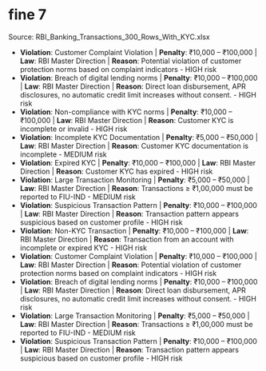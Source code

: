 # fine 7

Source: RBI_Banking_Transactions_300_Rows_With_KYC.xlsx

- **Violation**: Customer Complaint Violation | **Penalty**: ₹10,000 – ₹100,000 | **Law**: RBI Master Direction | **Reason**: Potential violation of customer protection norms based on complaint indicators - HIGH risk
- **Violation**: Breach of digital lending norms | **Penalty**: ₹10,000 – ₹100,000 | **Law**: RBI Master Direction | **Reason**: Direct loan disbursement, APR disclosures, no automatic credit limit increases without consent. - HIGH risk
- **Violation**: Non-compliance with KYC norms | **Penalty**: ₹10,000 – ₹100,000 | **Law**: RBI Master Direction | **Reason**: Customer KYC is incomplete or invalid - HIGH risk
- **Violation**: Incomplete KYC Documentation | **Penalty**: ₹5,000 – ₹50,000 | **Law**: RBI Master Direction | **Reason**: Customer KYC documentation is incomplete - MEDIUM risk
- **Violation**: Expired KYC | **Penalty**: ₹10,000 – ₹100,000 | **Law**: RBI Master Direction | **Reason**: Customer KYC has expired - HIGH risk
- **Violation**: Large Transaction Monitoring | **Penalty**: ₹5,000 – ₹50,000 | **Law**: RBI Master Direction | **Reason**: Transactions ≥ ₹1,00,000 must be reported to FIU-IND - MEDIUM risk
- **Violation**: Suspicious Transaction Pattern | **Penalty**: ₹10,000 – ₹100,000 | **Law**: RBI Master Direction | **Reason**: Transaction pattern appears suspicious based on customer profile - HIGH risk
- **Violation**: Non-KYC Transaction | **Penalty**: ₹10,000 – ₹100,000 | **Law**: RBI Master Direction | **Reason**: Transaction from an account with incomplete or expired KYC - HIGH risk
- **Violation**: Customer Complaint Violation | **Penalty**: ₹10,000 – ₹100,000 | **Law**: RBI Master Direction | **Reason**: Potential violation of customer protection norms based on complaint indicators - HIGH risk
- **Violation**: Breach of digital lending norms | **Penalty**: ₹10,000 – ₹100,000 | **Law**: RBI Master Direction | **Reason**: Direct loan disbursement, APR disclosures, no automatic credit limit increases without consent. - HIGH risk
- **Violation**: Large Transaction Monitoring | **Penalty**: ₹5,000 – ₹50,000 | **Law**: RBI Master Direction | **Reason**: Transactions ≥ ₹1,00,000 must be reported to FIU-IND - MEDIUM risk
- **Violation**: Suspicious Transaction Pattern | **Penalty**: ₹10,000 – ₹100,000 | **Law**: RBI Master Direction | **Reason**: Transaction pattern appears suspicious based on customer profile - HIGH risk